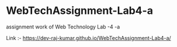 # WebTechAssignment-Lab4-a
assignment work of Web Technology Lab -4 -a

Link :-  https://dev-raj-kumar.github.io/WebTechAssignment-Lab4-a/
